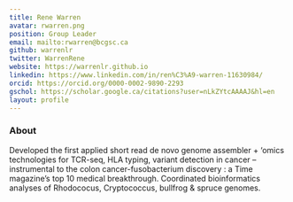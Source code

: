 ```yaml
---
title: Rene Warren
avatar: rwarren.png
position: Group Leader
email: mailto:rwarren@bcgsc.ca
github: warrenlr
twitter: WarrenRene
website: https://warrenlr.github.io 
linkedin: https://www.linkedin.com/in/ren%C3%A9-warren-11630984/
orcid: https://orcid.org/0000-0002-9890-2293
gschol: https://scholar.google.ca/citations?user=nLkZYtcAAAAJ&hl=en
layout: profile
---
```


### About

Developed the first applied short read de novo genome assembler + ‘omics technologies for TCR-seq, HLA typing, variant detection in cancer – instrumental to the colon cancer-fusobacterium discovery : a Time magazine’s top 10 medical breakthrough. 	Coordinated bioinformatics analyses of Rhodococus, Cryptococcus, bullfrog & spruce genomes.
